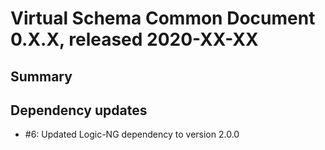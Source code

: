# Virtual Schema Common Document 0.X.X, released 2020-XX-XX

## Summary

## Dependency updates

* #6: Updated Logic-NG dependency to version 2.0.0